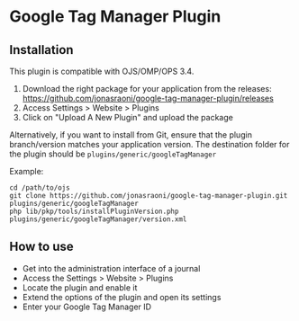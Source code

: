 # Google Tag Manager Plugin

## Installation
This plugin is compatible with OJS/OMP/OPS 3.4.

1. Download the right package for your application from the releases: https://github.com/jonasraoni/google-tag-manager-plugin/releases
2. Access Settings > Website > Plugins
3. Click on "Upload A New Plugin" and upload the package

Alternatively, if you want to install from Git, ensure that the plugin branch/version matches your application version.
The destination folder for the plugin should be `plugins/generic/googleTagManager`

Example:

```
cd /path/to/ojs
git clone https://github.com/jonasraoni/google-tag-manager-plugin.git plugins/generic/googleTagManager
php lib/pkp/tools/installPluginVersion.php plugins/generic/googleTagManager/version.xml
```

## How to use

- Get into the administration interface of a journal
- Access the Settings > Website > Plugins
- Locate the plugin and enable it
- Extend the options of the plugin and open its settings
- Enter your Google Tag Manager ID
